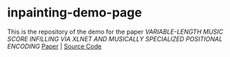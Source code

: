 # inpainting-demo-page

This is the repository of the demo for the paper *VARIABLE-LENGTH MUSIC SCORE INFILLING VIA XLNET AND
MUSICALLY SPECIALIZED POSITIONAL ENCODING* [Paper](https://arxiv.org/pdf/2108.05064.pdf) | [Source Code](https://github.com/reichang182/variable-length-piano-infilling)

